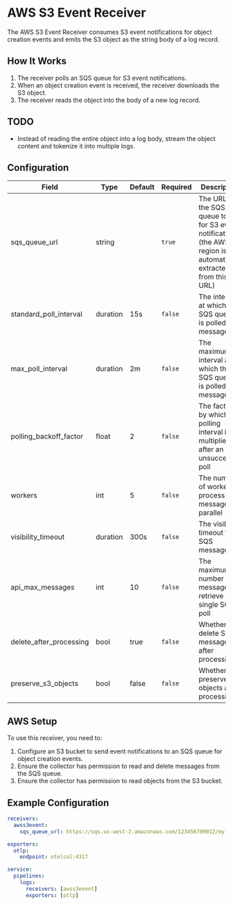 # AWS S3 Event Receiver

The AWS S3 Event Receiver consumes S3 event notifications for object creation events and emits the S3 object as the string body of a log record.

## How It Works

1. The receiver polls an SQS queue for S3 event notifications.
2. When an object creation event is received, the receiver downloads the S3 object.
3. The receiver reads the object into the body of a new log record.

## TODO

- Instead of reading the entire object into a log body, stream the object content and tokenize it into multiple logs.


## Configuration

| Field                  | Type   | Default | Required | Description |
|------------------------|--------|---------|----------|-------------|
| sqs_queue_url          | string |         | `true`   | The URL of the SQS queue to poll for S3 event notifications (the AWS region is automatically extracted from this URL) |
| standard_poll_interval | duration | 15s   | `false`  | The interval at which the SQS queue is polled for messages |
| max_poll_interval      | duration | 2m   | `false`  | The maximum interval at which the SQS queue is polled for messages |
| polling_backoff_factor | float    | 2     | `false`  | The factor by which the polling interval is multiplied after an unsuccessful poll |
| workers                | int      | 5     | `false`  | The number of workers to process messages in parallel |
| visibility_timeout     | duration | 300s  | `false`  | The visibility timeout for SQS messages |
| api_max_messages       | int    | 10      | `false`  | The maximum number of messages to retrieve in a single SQS poll |
| delete_after_processing | bool   | true    | `false`  | Whether to delete SQS messages after processing |
| preserve_s3_objects    | bool   | false   | `false`  | Whether to preserve S3 objects after processing |

## AWS Setup

To use this receiver, you need to:

1. Configure an S3 bucket to send event notifications to an SQS queue for object creation events.
2. Ensure the collector has permission to read and delete messages from the SQS queue.
3. Ensure the collector has permission to read objects from the S3 bucket.

## Example Configuration

```yaml
receivers:
  awss3event:
    sqs_queue_url: https://sqs.us-west-2.amazonaws.com/123456789012/my-queue

exporters:
  otlp:
    endpoint: otelcol:4317

service:
  pipelines:
    logs:
      receivers: [awss3event]
      exporters: [otlp]
```
